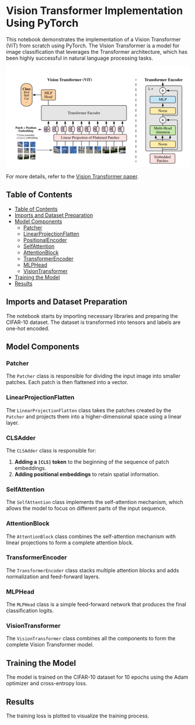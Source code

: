 # Vision Transformer Implementation Using PyTorch

This notebook demonstrates the implementation of a Vision Transformer (ViT) from scratch using PyTorch. The Vision Transformer is a model for image classification that leverages the Transformer architecture, which has been highly successful in natural language processing tasks.

![Vision Transformer](ViT_image_paper.png)

For more details, refer to the [Vision Transformer paper](https://arxiv.org/abs/2010.11929).

## Table of Contents
- [Table of Contents](#table-of-contents)
- [Imports and Dataset Preparation](#imports-and-dataset-preparation)
- [Model Components](#model-components)
  - [Patcher](#patcher)
  - [LinearProjectionFlatten](#linearprojectionflatten)
  - [PositionalEncoder](#positionalencoder)
  - [SelfAttention](#selfattention)
  - [AttentionBlock](#attentionblock)
  - [TransformerEncoder](#transformerencoder)
  - [MLPHead](#mlphead)
  - [VisionTransformer](#visiontransformer)
- [Training the Model](#training-the-model)
- [Results](#results)

## Imports and Dataset Preparation

The notebook starts by importing necessary libraries and preparing the CIFAR-10 dataset. The dataset is transformed into tensors and labels are one-hot encoded.

## Model Components

### Patcher

The `Patcher` class is responsible for dividing the input image into smaller patches. Each patch is then flattened into a vector.

### LinearProjectionFlatten

The `LinearProjectionFlatten` class takes the patches created by the `Patcher` and projects them into a higher-dimensional space using a linear layer.

### CLSAdder

The `CLSAdder` class is responsible for:

1. **Adding a `[CLS]` token** to the beginning of the sequence of patch embeddings.
2. **Adding positional embeddings** to retain spatial information.

### SelfAttention

The `SelfAttention` class implements the self-attention mechanism, which allows the model to focus on different parts of the input sequence.

### AttentionBlock

The `AttentionBlock` class combines the self-attention mechanism with linear projections to form a complete attention block.

### TransformerEncoder

The `TransformerEncoder` class stacks multiple attention blocks and adds normalization and feed-forward layers.

### MLPHead

The `MLPHead` class is a simple feed-forward network that produces the final classification logits.

### VisionTransformer

The `VisionTransformer` class combines all the components to form the complete Vision Transformer model.

## Training the Model

The model is trained on the CIFAR-10 dataset for 10 epochs using the Adam optimizer and cross-entropy loss.

## Results

The training loss is plotted to visualize the training process.